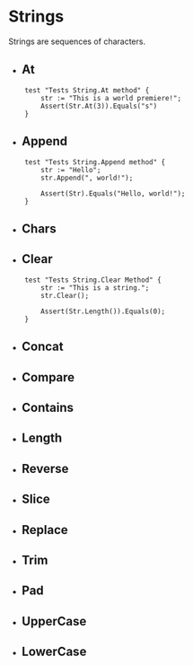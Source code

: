 # Strings

Strings are sequences of characters.

-  ## At

```whirl
    test "Tests String.At method" {
        str := "This is a world premiere!";
        Assert(Str.At(3)).Equals("s")
    }
```

-  ## Append

```whirl
    test "Tests String.Append method" {
        str := "Hello";
        str.Append(", world!");

        Assert(Str).Equals("Hello, world!");
    }
```

-  ## Chars
-  ## Clear

```whirl
    test "Tests String.Clear Method" {
        str := "This is a string.";
        str.Clear();

        Assert(Str.Length()).Equals(0);
    }
```

-  ## Concat

-  ## Compare
-  ## Contains
-  ## Length
-  ## Reverse
-  ## Slice
-  ## Replace
-  ## Trim
-  ## Pad
-  ## UpperCase
-  ## LowerCase

